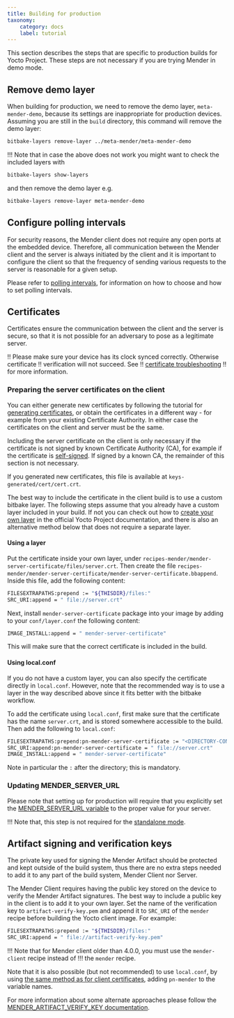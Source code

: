 ```yaml
---
title: Building for production
taxonomy:
    category: docs
    label: tutorial
---
```


This section describes the steps that are specific to production builds for
Yocto Project. These steps are not necessary if you are trying Mender in demo
mode.

## Remove demo layer

When building for production, we need to remove the demo layer, `meta-mender-demo`, because its settings are inappropriate for production devices. Assuming you are still in the `build` directory, this command will remove the demo layer:

```bash
bitbake-layers remove-layer ../meta-mender/meta-mender-demo
```

!!! Note that in case the above does not work you might want to check the included layers with
```bash
bitbake-layers show-layers
```
and then remove the demo layer e.g.
```bash
bitbake-layers remove-layer meta-mender-demo
```

## Configure polling intervals

For security reasons, the Mender client does not require any open ports at the embedded device. Therefore, all communication between the Mender client and the server is always initiated by the client and it is important to configure the client so that the frequency of sending various requests to the server is reasonable for a given setup.

Please refer to [polling intervals](../../03.Client-installation/07.Configuration/01.Polling-intervals/docs.md), for information on how to choose and how to set polling intervals.

## Certificates

Certificates ensure the communication between the client and the server is
secure, so that it is not possible for an adversary to pose as a legitimate
server.

!! Please make sure your device has its clock synced correctly. Otherwise certificate
!! verification will not succeed. See
!! [certificate troubleshooting](../../301.Troubleshoot/03.Mender-Client/docs.md#certificate-expired-or-not-yet-valid)
!! for more information.


### Preparing the server certificates on the client

You can either generate new certificates by following the tutorial for
[generating
certificates](../../07.Server-installation/01.Overview/02.Certificates-and-keys/docs.md),
or obtain the certificates in a different way - for example from your existing
Certificate Authority. In either case the certificates on the client and server
must be the same.


Including the server certificate on the client is only necessary if the certificate is
not signed by known Certificate Authority (CA), for example if the certificate is
[self-signed](https://en.wikipedia.org/wiki/Self-signed_certificate?target=_blank).
If signed by a known CA, the remainder of this section is not necessary.

If you generated new certificates, this file is available at `keys-generated/cert/cert.crt`.

The best way to include the certificate in the client build is to use a custom
bitbake layer. The following steps assume that you already have a custom layer
included in your build. If not you can check out how to [create your own
layer](https://docs.yoctoproject.org/dev/dev-manual/layers.html#creating-your-own-layer)
in the official Yocto Project documentation, and there is also an alternative
method below that does not require a separate layer.

#### Using a layer

Put the certificate inside your own layer, under
`recipes-mender/mender-server-certificate/files/server.crt`. Then create the
file
`recipes-mender/mender-server-certificate/mender-server-certificate.bbappend`.
Inside this file, add the following content:

```bash
FILESEXTRAPATHS:prepend := "${THISDIR}/files:"
SRC_URI:append = " file://server.crt"
```

Next, install `mender-server-certificate` package into your image by adding to
your `conf/layer.conf` the following content:

```bash
IMAGE_INSTALL:append = " mender-server-certificate"
```

This will make sure that the correct certificate is included in the build.

#### Using local.conf

If you do not have a custom layer, you can also specify the certificate directly in `local.conf`. However, note that the recommended way is to use a layer in the way described above since it fits better with the bitbake workflow.

To add the certificate using `local.conf`, first make sure that the certificate has the name `server.crt`, and is stored somewhere accessible to the build. Then add the following to `local.conf`:

```bash
FILESEXTRAPATHS:prepend:pn-mender-server-certificate := "<DIRECTORY-CONTAINING-server.crt>:"
SRC_URI:append:pn-mender-server-certificate = " file://server.crt"
IMAGE_INSTALL:append = " mender-server-certificate"
```

Note in particular the `:` after the directory; this is mandatory.

### Updating MENDER_SERVER_URL

Please note that setting up for production will require that you explicitly set the [MENDER_SERVER_URL variable](../99.Variables/docs.md#mender_server_url) to the proper value for your server.

!!! Note that, this step is not required for the [standalone mode](../../03.Client-installation/07.Configuration/01.Polling-intervals/docs.md).

## Artifact signing and verification keys

The private key used for signing the Mender Artifact should be protected and kept outside of the build system,
thus there are no extra steps needed to add it to any part of the build system, Mender Client nor Server.

The Mender Client requires having the public key stored on the device to verify
the Mender Artifact signatures. The best way to include a public key in the
client is to add it to your own layer. Set the name of the verification key to
`artifact-verify-key.pem` and append it to `SRC_URI` of the `mender` recipe
before building the Yocto client image. For example:

```bash
FILESEXTRAPATHS:prepend := "${THISDIR}/files:"
SRC_URI:append = " file://artifact-verify-key.pem"
```

<!--AUTOVERSION: "Mender client older than %"/ignore-->
!!! Note that for Mender client older than 4.0.0, you must use the `mender-client` recipe instead of
!!! the `mender` recipe.

Note that it is also possible (but not recommended) to use `local.conf`, by using [the same method as for client certificates](#using-local-conf), adding `pn-mender` to the variable names.

For more information about some alternate approaches please follow the [MENDER_ARTIFACT_VERIFY_KEY documentation](../99.Variables/docs.md#mender_artifact_verify_key).
